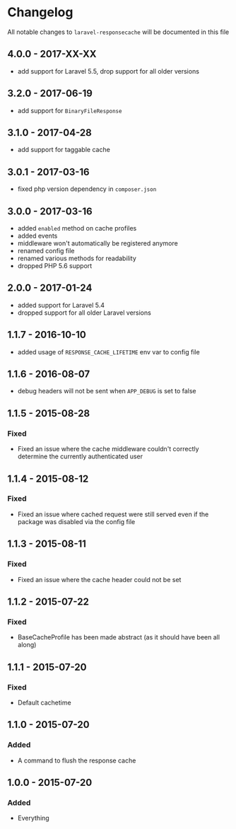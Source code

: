# Changelog

All notable changes to `laravel-responsecache` will be documented in this file

## 4.0.0 - 2017-XX-XX

- add support for Laravel 5.5, drop support for all older versions


## 3.2.0 - 2017-06-19

- add support for `BinaryFileResponse`

## 3.1.0 - 2017-04-28

- add support for taggable cache

## 3.0.1 - 2017-03-16

- fixed php version dependency in `composer.json`

## 3.0.0 - 2017-03-16

- added `enabled` method on cache profiles
- added events
- middleware won't automatically be registered anymore
- renamed config file
- renamed various methods for readability
- dropped PHP 5.6 support

## 2.0.0 - 2017-01-24
- added support for Laravel 5.4
- dropped support for all older Laravel versions

## 1.1.7 - 2016-10-10
- added usage of `RESPONSE_CACHE_LIFETIME` env var to config file

## 1.1.6 - 2016-08-07
- debug headers will not be sent when `APP_DEBUG` is set to false

## 1.1.5 - 2015-08-28

### Fixed
- Fixed an issue where the cache middleware couldn't correctly determine the currently authenticated user

## 1.1.4 - 2015-08-12

### Fixed
- Fixed an issue where cached request were still served even if the package was disabled via the config file

## 1.1.3 - 2015-08-11

### Fixed
- Fixed an issue where the cache header could not be set

## 1.1.2 - 2015-07-22

### Fixed
- BaseCacheProfile has been made abstract (as it should have been all along)

## 1.1.1 - 2015-07-20

### Fixed
- Default cachetime

## 1.1.0 - 2015-07-20

### Added
- A command to flush the response cache


## 1.0.0 - 2015-07-20

### Added
- Everything
